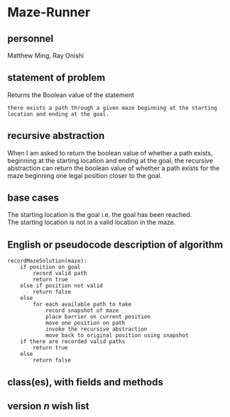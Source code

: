 # Maze-Runner
## personnel
Matthew Ming, Ray Onishi
## statement of problem
Returns the Boolean value of the statement
```
there exists a path through a given maze beginning at the starting location and ending at the goal. 
```
## recursive abstraction
When I am asked to return the boolean value of whether a path exists, beginning at the starting location and ending at the goal,
the recursive abstraction can return the boolean value of whether a path exists for the maze beginning one legal position closer to the goal.
## base cases
The starting location is the goal i.e. the goal has been reached.  
The starting location is not in a valid location in the maze.
## English or pseudocode description of algorithm
```
recordMazeSolution(maze):  
	if position on goal  
		record valid path
		return true 
	else if position not valid
		return false
	else   
		for each available path to take
			record snapshot of maze
			place barrier on current position
			move one position on path  
			invoke the recursive abstraction  
			move back to original position using snapshot
	if there are recorded valid paths
		return true
	else
		return false
```
## class(es), with fields and methods
## version *n* wish list
